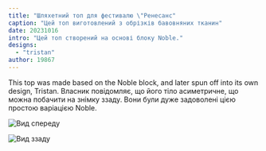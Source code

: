 ```yaml
---
title: "Шляхетний топ для фестивалю \"Ренесанс"
caption: "Цей топ виготовлений з обрізків бавовняних тканин"
date: 20231016
intro: "Цей топ створений на основі блоку Noble."
designs:
  - "tristan"
author: 19867
---
```


This top was made based on the Noble block, and later spun off into its own design, Tristan. Власник повідомляє, що його тіло асиметричне, що можна побачити на знімку ззаду. Вони були дуже задоволені цією простою варіацією Noble.

![Вид спереду](https://imagedelivery.net/ouSuR9yY1bHt-fuAokSA5Q/showcase-a-noble-top-for-the-renaissance-festival-1/public "Вид спереду")

![Вид ззаду](https://imagedelivery.net/ouSuR9yY1bHt-fuAokSA5Q/showcase-a-noble-top-for-the-renaissance-festival-2/public "Вид ззаду")

